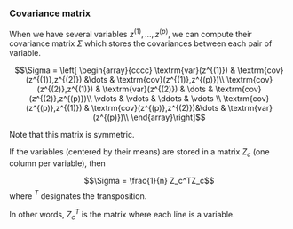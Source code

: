 ### Covariance matrix

When we have several variables $z^{(1)},\dots,z^{(p)}$, we can compute their covariance matrix $\Sigma$ which stores the covariances between each pair of variable.

$$\Sigma = \left[
\begin{array}{cccc}
\textrm{var}(z^{(1)})         & \textrm{cov}(z^{(1)},z^{(2)}) &\dots  & \textrm{cov}(z^{(1)},z^{(p)})\\
\textrm{cov}(z^{(2)},z^{(1)}) & \textrm{var}(z^{(2)})         & \dots & \textrm{cov}(z^{(2)},z^{(p)})\\
\vdots & \vdots & \ddots & \vdots \\
\textrm{cov}(z^{(p)},z^{(1)}) &  \textrm{cov}(z^{(p)},z^{(2)})&\dots  & \textrm{var}(z^{(p)})\\
\end{array}\right]$$

Note that this matrix is symmetric.

If the variables (centered by their means) are stored in a matrix $Z_c$ (one column per variable), then 

$$\Sigma = \frac{1}{n} Z_c^TZ_c$$ where $^T$ designates the transposition.

In other words, $Z_c^T$ is the matrix where each line is a variable.

